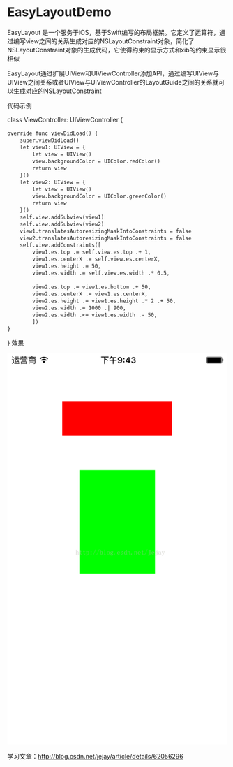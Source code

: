 # EasyLayoutDemo

EasyLayout 是一个服务于iOS，基于Swift编写的布局框架。它定义了运算符，通过编写view之间的关系生成对应的NSLayoutConstraint对象，简化了NSLayoutConstraint对象的生成代码，它使得约束的显示方式和xib的约束显示很相似

EasyLayout通过扩展UIView和UIViewController添加API，通过编写UIView与UIView之间关系或者UIView与UIViewController的LayoutGuide之间的关系就可以生成对应的NSLayoutConstraint


代码示例

class ViewController: UIViewController {
    
    override func viewDidLoad() {
        super.viewDidLoad()
        let view1: UIView = {
            let view = UIView()
            view.backgroundColor = UIColor.redColor()
            return view
        }()
        let view2: UIView = {
            let view = UIView()
            view.backgroundColor = UIColor.greenColor()
            return view
        }()
        self.view.addSubview(view1)
        self.view.addSubview(view2)
        view1.translatesAutoresizingMaskIntoConstraints = false
        view2.translatesAutoresizingMaskIntoConstraints = false
        self.view.addConstraints([
            view1.es.top .= self.view.es.top .+ 1,
            view1.es.centerX .= self.view.es.centerX,
            view1.es.height .= 50,
            view1.es.width .= self.view.es.width .* 0.5,
            
            view2.es.top .= view1.es.bottom .+ 50,
            view2.es.centerX .= view1.es.centerX,
            view2.es.height .= view1.es.height .* 2 .+ 50,
            view2.es.width .= 1000 .| 900,
            view2.es.width .<= view1.es.width .- 50,
            ])
    }
}
效果


![image](https://github.com/wangmuhuo/EasyLayoutDemo/blob/master/EasyLayoutDemo/demoRes/demo1.png) 


学习文章：http://blog.csdn.net/jejay/article/details/62056296


